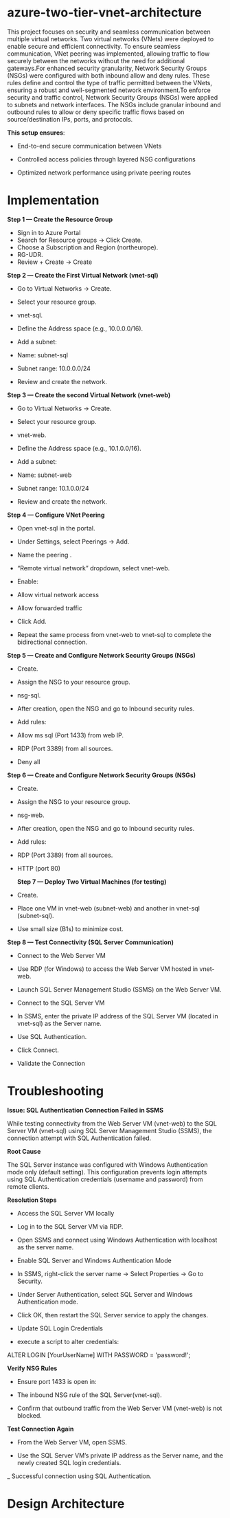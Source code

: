 # azure-two-tier-vnet-architecture
This project focuses on security and seamless communication between multiple virtual networks. Two virtual networks (VNets) were deployed to enable secure and efficient connectivity.  To ensure seamless communication, VNet peering was implemented, allowing traffic to flow securely between the networks without the need for additional gateways.For enhanced security granularity, Network Security Groups (NSGs) were configured with both inbound allow and deny rules. These rules define and control the type of traffic permitted between the VNets, ensuring a robust and well-segmented network environment.To enforce security and traffic control, Network Security Groups (NSGs) were applied to subnets and network interfaces. The NSGs include granular inbound and outbound rules to allow or deny specific traffic flows based on source/destination IPs, ports, and protocols.

**This setup ensures**:

- End-to-end secure communication between VNets

- Controlled access policies through layered NSG configurations

- Optimized network performance using private peering routes


# Implementation
**Step 1 — Create the Resource Group**
- Sign in to Azure Portal
- Search for Resource groups → Click Create.
- Choose a Subscription and Region (northeurope).
- RG-UDR.
- Review + Create → Create

**Step 2 — Create the First Virtual Network (vnet-sql)**

- Go to Virtual Networks → Create.

- Select your resource group.

- vnet-sql.

- Define the Address space (e.g., 10.0.0.0/16).

- Add a subnet:

- Name: subnet-sql

- Subnet range: 10.0.0.0/24

- Review and create the network.

**Step 3 — Create the second Virtual Network (vnet-web)**

- Go to Virtual Networks → Create.

- Select your resource group.

- vnet-web.

- Define the Address space (e.g., 10.1.0.0/16).

- Add a subnet:

- Name: subnet-web

- Subnet range: 10.1.0.0/24

- Review and create the network.

**Step 4 — Configure VNet Peering**

- Open vnet-sql in the portal.

- Under Settings, select Peerings → Add.

- Name the peering .

- “Remote virtual network” dropdown, select vnet-web.

- Enable:

- Allow virtual network access 

- Allow forwarded traffic 

- Click Add.

- Repeat the same process from vnet-web to vnet-sql to complete the bidirectional connection.

**Step 5 — Create and Configure Network Security Groups (NSGs)**

-  Create.

- Assign the NSG to your resource group.

- nsg-sql.

- After creation, open the NSG and go to Inbound security rules.

- Add rules:

- Allow ms sql (Port 1433) from web IP.
-  RDP (Port 3389) from all sources.
-  Deny all

**Step 6 — Create and Configure Network Security Groups (NSGs)**

-  Create.

- Assign the NSG to your resource group.

- nsg-web.

- After creation, open the NSG and go to Inbound security rules.

- Add rules:
- RDP (Port 3389) from all sources.
- HTTP (port 80)

  **Step 7 — Deploy Two Virtual Machines (for testing)**

- Create.

- Place one VM in vnet-web (subnet-web) and another in vnet-sql (subnet-sql).

- Use small size (B1s) to minimize cost.

**Step 8 — Test Connectivity (SQL Server Communication)**

- Connect to the Web Server VM

- Use RDP (for Windows) to access the Web Server VM hosted in vnet-web.

- Launch SQL Server Management Studio (SSMS) on the Web Server VM.

- Connect to the SQL Server VM

- In SSMS, enter the private IP address of the SQL Server VM (located in vnet-sql) as the Server name.

- Use SQL Authentication.

- Click Connect.

- Validate the Connection

# Troubleshooting

**Issue: SQL Authentication Connection Failed in SSMS**

While testing connectivity from the Web Server VM (vnet-web) to the SQL Server VM (vnet-sql) using SQL Server Management Studio (SSMS), the connection attempt with SQL Authentication failed.

**Root Cause**

The SQL Server instance was configured with Windows Authentication mode only (default setting).
This configuration prevents login attempts using SQL Authentication credentials (username and password) from remote clients.

**Resolution Steps**

- Access the SQL Server VM locally

- Log in to the SQL Server VM via RDP.

- Open SSMS and connect using Windows Authentication with localhost as the server name.

- Enable SQL Server and Windows Authentication Mode

- In SSMS, right-click the server name → Select Properties → Go to Security.

- Under Server Authentication, select SQL Server and Windows Authentication mode.

- Click OK, then restart the SQL Server service to apply the changes.

- Update SQL Login Credentials

- execute a script to alter credentials:

ALTER LOGIN [YourUserName] WITH PASSWORD = 'password!';


**Verify NSG Rules**

- Ensure port 1433 is open in:

- The inbound NSG rule of the SQL Server(vnet-sql).

- Confirm that outbound traffic from the Web Server VM (vnet-web) is not blocked.

**Test Connection Again**

- From the Web Server VM, open SSMS.

- Use the SQL Server VM’s private IP address as the Server name, and the newly created SQL login credentials.

_ Successful connection using SQL Authentication.

# Design Architecture 

